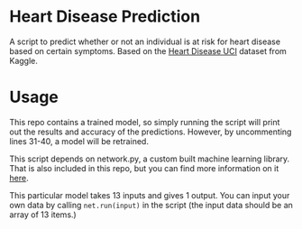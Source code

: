 # Heart Disease Prediction
A script to predict whether or not an individual is at risk for heart disease based on certain symptoms. Based on the [Heart Disease UCI](https://www.kaggle.com/ronitf/heart-disease-uci) dataset from Kaggle.

# Usage
This repo contains a trained model, so simply running the script will print out the results and accuracy of the predictions. However, by uncommenting lines 31-40, a model will be retrained.

This script depends on network.py, a custom built machine learning library. That is also included in this repo, but you can find more information on it [here](https://github.com/lukelab04/ML.PY).

This particular model takes 13 inputs and gives 1 output. You can input your own data by calling ```net.run(input)``` in the script (the input data should be an array of 13 items.)
